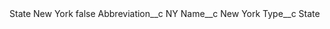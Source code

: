 <?xml version="1.0" encoding="UTF-8"?>
<CustomMetadata xmlns="http://soap.sforce.com/2006/04/metadata" xmlns:xsi="http://www.w3.org/2001/XMLSchema-instance" xmlns:xsd="http://www.w3.org/2001/XMLSchema">
    <label>State New York</label>
    <protected>false</protected>
    <values>
        <field>Abbreviation__c</field>
        <value xsi:type="xsd:string">NY</value>
    </values>
    <values>
        <field>Name__c</field>
        <value xsi:type="xsd:string">New York</value>
    </values>
    <values>
        <field>Type__c</field>
        <value xsi:type="xsd:string">State</value>
    </values>
</CustomMetadata>

